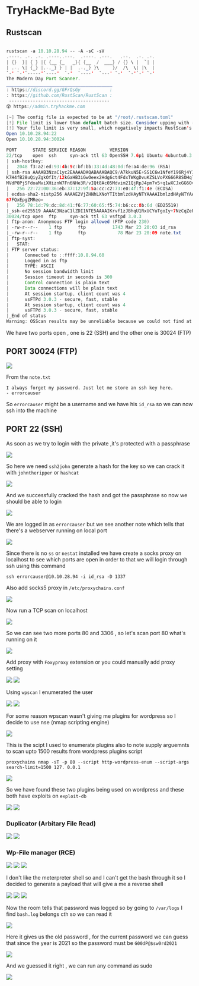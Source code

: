 # TryHackMe-Bad Byte

## Rustscan

```java

rustscan -a 10.10.28.94 -- -A -sC -sV
.----. .-. .-. .----..---.  .----. .---.   .--.  .-. .-.             
| {}  }| { } |{ {__ {_   _}{ {__  /  ___} / {} \ |  `| |             
| .-. \| {_} |.-._} } | |  .-._} }\     }/  /\  \| |\  |              
`-' `-'`-----'`----'  `-'  `----'  `---' `-'  `-'`-' `-'                  
The Modern Day Port Scanner.                                              
________________________________________                                  
: https://discord.gg/GFrQsGy           :                                                                                                            
: https://github.com/RustScan/RustScan :                                                                                                            
 --------------------------------------                                   
😵 https://admin.tryhackme.com                                            

[~] The config file is expected to be at "/root/.rustscan.toml"                                                                                     
[!] File limit is lower than default batch size. Consider upping with --ulimit. May cause harm to sensitive servers
[!] Your file limit is very small, which negatively impacts RustScan's speed. Use the Docker image, or up the Ulimit with '--ulimit 5000'. 
Open 10.10.28.94:22                  
Open 10.10.28.94:30024               

PORT      STATE SERVICE REASON         VERSION                            
22/tcp    open  ssh     syn-ack ttl 63 OpenSSH 7.6p1 Ubuntu 4ubuntu0.3 (Ubuntu Linux; protocol 2.0)                                                 
| ssh-hostkey:                       
|   2048 f3:a2:ed:93:4b:9c:bf:bb:33:4d:48:0d:fe:a4:de:96 (RSA)           
| ssh-rsa AAAAB3NzaC1yc2EAAAADAQABAAABAQC9/A7kkuN5E+SS1C6w1NfeY196Rj4Y1Yx7njNCwNaCgIv8m+V+7MTHsRn3txLXRTHXErMqW3ypCmmjuY3O40kAragZSgA/XhdesGxGVa0szH
K7H4fB28uQiyZgkOfIt/12kGaHB3iGwOeex2Hdg6ct4FdxTWKgDvuKZSLVoPXG66R8SOHql2cXfUtzyUMNJTTqoUED69soEJVG2ctfPKXi4BfFqM3OK2HgKzbmcSPXlLUTNhlcvjPuTa0kMRqiNT
MVdP0PjSFdoaMviXHiznW7Fn6NHe3R/vIQt8Ac05Mdvim21QjRpJ4pm7v5+q1wXCJxGG6Ov71yThKP6yZ4ByMl
|   256 22:72:00:36:eb:37:12:9f:5a:cc:c2:73:e0:4f:f1:4e (ECDSA)   
| ecdsa-sha2-nistp256 AAAAE2VjZHNhLXNoYTItbmlzdHAyNTYAAAAIbmlzdHAyNTYAAABBBM9QUKykbzCSI7+PgoVzHNKOVIWf+zm0LN/f4n0VJc/P0J9TzLImkYHIOCnRFpNUPtiWGXbHXi
67FQxEpgZMReo=                       
|   256 78:1d:79:dc:8d:41:f6:77:60:65:f5:74:b6:cc:8b:6d (ED25519)
|_ssh-ed25519 AAAAC3NzaC1lZDI1NTE5AAAAIKrvf1zJBhqU1RxUCYuTgoIy+7NzCqZeFWV67bt8+APV
30024/tcp open  ftp     syn-ack ttl 63 vsftpd 3.0.3                       
| ftp-anon: Anonymous FTP login allowed (FTP code 230)                    
| -rw-r--r--    1 ftp      ftp          1743 Mar 23 20:03 id_rsa   
|_-rw-r--r--    1 ftp      ftp            78 Mar 23 20:09 note.txt
| ftp-syst:                          
|   STAT:                            
| FTP server status:                 
|      Connected to ::ffff:10.8.94.60                                     
|      Logged in as ftp              
|      TYPE: ASCII                   
|      No session bandwidth limit                                         
|      Session timeout in seconds is 300                                  
|      Control connection is plain text                                   
|      Data connections will be plain text                                
|      At session startup, client count was 4                             
|      vsFTPd 3.0.3 - secure, fast, stable
|      At session startup, client count was 4                             
|      vsFTPd 3.0.3 - secure, fast, stable                                
|_End of status                      
Warning: OSScan results may be unreliable because we could not find at least 1 open and 1 closed port             

```

We have two ports open , one is 22 (SSH) and the other one is 30024 (FTP)

## PORT 30024 (FTP)

<img src="https://imgur.com/InhrViT.png"/>

From the `note.txt` 

```
I always forget my password. Just let me store an ssh key here.
- errorcauser
```

So `errorcauser` might be a username and we have his `id_rsa` so we can now ssh into the machine

## PORT 22 (SSH)

As soon as we try to login with the private ,it's protected with a passphrase

<img src="https://imgur.com/X96pV5y.png"/>

So here we need `ssh2john` generate a hash for the key so we can crack it with `johntheripper` or `hashcat`

<img src="https://imgur.com/FMD6iKy.png"/>

And we successfully cracked the hash and got the passphrase so now we should be able to login


<img src="https://imgur.com/uGWPD9w.png"/>

We are logged in as `errorcauser` but we see another note which tells that there's a webserver running on local port

<img src="https://imgur.com/uGWPD9w.png"/>

Since there is no `ss` or `nestat` installed we have create a socks proxy on localhost to see which ports are open in order to that we will login through ssh using this command 

`ssh errorcauser@10.10.28.94 -i id_rsa -D 1337`

Also add socks5 proxy in `/etc/proxychains.conf`

<img src="https://imgur.com/Qh1mR9Z.png"/>

Now run a TCP scan on localhost

<img src="https://imgur.com/JvNPSvZ.png"/>

So we can see two more ports 80 and 3306 , so let's scan port 80 what's running on it

<img src="https://imgur.com/d8JYgR2.png"/>

Add proxy with `Foxyproxy` extension or you could manually add proxy setting

<img src="https://imgur.com/bUULaQh.png"/>

<img src="https://imgur.com/BbVshgg.png"/>

Using `wpscan` I enumerated the user

<img src="https://imgur.com/VWzkKvy.png"/>

<img src="https://imgur.com/q8LXKHb.png"/>

For some reason wpscan wasn't giving me plugins for wordpress so I decide to use nse (nmap scripting engine)

<img src="https://imgur.com/jxWJvZg.png"/>

This is the scipt I used to enumerate plugins also to note supply arguemnts to scan upto 1500 results from wordpress plugins script

`proxychains nmap -sT -p 80 --script http-wordpress-enum --script-args search-limit=1500 127.
0.0.1`


<img src="https://imgur.com/FMUZEjS.png"/>

So we have found these two plugins being used on wordpress and these both have exploits on `exploit-db`

<img src="https://imgur.com/5gEmRWu.png"/>

<img src="https://imgur.com/XsLxNnh.png"/>


### Duplicator (Arbitary File Read)

<img src="https://imgur.com/ZzvqaqX.png"/>

<img src="https://imgur.com/jmo01JD.png"/>

### Wp-File manager (RCE)

<img src="https://imgur.com/OwF0kiA.png"/>

<img src="https://imgur.com/WZR3fNK.png"/>

<img src="https://imgur.com/jQ3DkgP.png"/>

I don't like the meterpreter shell so and I can't get the bash through it so I decided to generate a payload that will give a me a reverse shell

<img src="https://imgur.com/JNpk1H1.png"/>

<img src="https://imgur.com/V3Kq8Gd.png"/>

<img src="https://imgur.com/TwOv8Mn.png"/>

Now the room tells that password was logged so by going to `/var/logs` I find `bash.log` belongs cth so we can read it

<img src="https://imgur.com/3KTasuQ.png"/>

Here it gives us the old password , for the current password we can guess that since the year is 2021 so the password must be `G00dP@$sw0rd2021`


<img src="https://imgur.com/whlooza.png"/>

And we guessed it right , we can run any command as sudo

<img src="https://imgur.com/iN8ssj3.png"/>